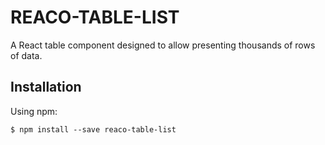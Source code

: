 # REACO-TABLE-LIST

A React table component designed to allow presenting thousands of rows of data.

## Installation

Using npm:
```shell
$ npm install --save reaco-table-list
```